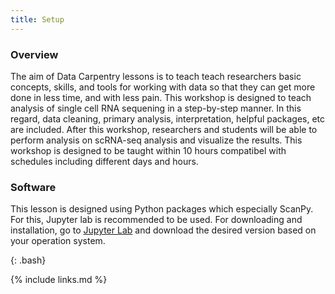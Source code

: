 ```yaml
---
title: Setup
---
```

<h3 id="general">Overview</h3>
The aim of Data Carpentry lessons is to teach  teach researchers basic concepts, skills, and tools for working
with data so that they can get more done in less time, and with less pain. This workshop is designed to teach analysis
of single cell RNA sequening in a step-by-step manner. In this regard, data cleaning, primary analysis, interpretation, helpful packages,
etc are included. After this workshop, researchers and students will be able to perform analysis on scRNA-seq analysis and visualize the results.
This workshop is designed to be taught within 10 hours compatibel with schedules including different days and hours.


<h3 id="general">Software</h3>

This lesson is designed using Python packages which especially ScanPy.
For this, Jupyter lab is recommended to be used. For downloading and installation, go to <a href="https://jupyterlab.readthedocs.io/en/stable/getting_started/installation.html">Jupyter Lab</a> and download the desired
version based on your operation system.


{: .bash}

   
{% include links.md %}
